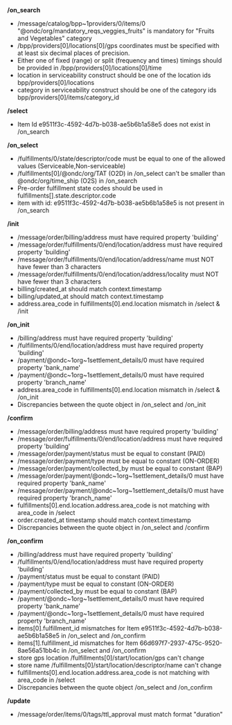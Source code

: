 **/on_search**
- /message/catalog/bpp~1providers/0/items/0 "@ondc/org/mandatory_reqs_veggies_fruits" is mandatory for "Fruits and Vegetables" category
- /bpp/providers[0]/locations[0]/gps coordinates must be specified with at least six decimal places of precision.
- Either one of fixed (range) or split (frequency and times) timings should be provided in /bpp/providers[0]/locations[0]/time
- location in serviceability construct should be one of the location ids bpp/providers[0]/locations
- category in serviceability construct should be one of the category ids bpp/providers[0]/items/category_id

**/select**
- Item Id e9511f3c-4592-4d7b-b038-ae5b6b1a58e5 does not exist in /on_search

**/on_select**
- /fulfillments/0/state/descriptor/code must be equal to one of the allowed values (Serviceable,Non-serviceable)
- /fulfillments[0]/@ondc/org/TAT (O2D) in /on_select can't be smaller than @ondc/org/time_ship (O2S) in /on_search
- Pre-order fulfillment state codes should be used in fulfillments[].state.descriptor.code
- item with id: e9511f3c-4592-4d7b-b038-ae5b6b1a58e5 is not present in /on_search

**/init**
- /message/order/billing/address must have required property 'building'
- /message/order/fulfillments/0/end/location/address must have required property 'building'
- /message/order/fulfillments/0/end/location/address/name must NOT have fewer than 3 characters
- /message/order/fulfillments/0/end/location/address/locality must NOT have fewer than 3 characters
- billing/created_at should match context.timestamp
- billing/updated_at should match context.timestamp
- address.area_code in fulfillments[0].end.location mismatch in /select & /init

**/on_init**
- /billing/address must have required property 'building'
- /fulfillments/0/end/location/address must have required property 'building'
- /payment/@ondc~1org~1settlement_details/0 must have required property 'bank_name'
- /payment/@ondc~1org~1settlement_details/0 must have required property 'branch_name'
- address.area_code in fulfillments[0].end.location mismatch in /select & /on_init
- Discrepancies between the quote object in /on_select and /on_init

**/confirm**
- /message/order/billing/address must have required property 'building'
- /message/order/fulfillments/0/end/location/address must have required property 'building'
- /message/order/payment/status must be equal to constant (PAID)
- /message/order/payment/type must be equal to constant (ON-ORDER)
- /message/order/payment/collected_by must be equal to constant (BAP)
- /message/order/payment/@ondc~1org~1settlement_details/0 must have required property 'bank_name'
- /message/order/payment/@ondc~1org~1settlement_details/0 must have required property 'branch_name'
- fulfillments[0].end.location.address.area_code is not matching with area_code in /select
- order.created_at timestamp should match context.timestamp
- Discrepancies between the quote object in /on_select and /confirm

**/on_confirm**
- /billing/address must have required property 'building'
- /fulfillments/0/end/location/address must have required property 'building'
- /payment/status must be equal to constant (PAID)
- /payment/type must be equal to constant (ON-ORDER)
- /payment/collected_by must be equal to constant (BAP)
- /payment/@ondc~1org~1settlement_details/0 must have required property 'bank_name'
- /payment/@ondc~1org~1settlement_details/0 must have required property 'branch_name'
- items[0].fulfillment_id mismatches for Item e9511f3c-4592-4d7b-b038-ae5b6b1a58e5 in /on_select and /on_confirm
- items[1].fulfillment_id mismatches for Item 66d697f7-2937-475c-9520-8ae56a51bb4c in /on_select and /on_confirm
- store gps location /fulfillments[0]/start/location/gps can't change
- store name  /fulfillments[0]/start/location/descriptor/name can't change
- fulfillments[0].end.location.address.area_code is not matching with area_code in /select
- Discrepancies between the quote object /on_select and /on_confirm

**/update**
- /message/order/items/0/tags/ttl_approval must match format "duration"

